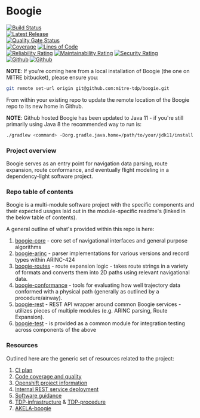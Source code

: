 # Boogie
[![Build Status](https://pandafood.mitre.org/plugins/servlet/wittified/build-status/TTFS-SHIM)](https://pandafood.mitre.org/browse/TTFS-SHIM)
<br>
[![Latest Release](https://img.shields.io/badge/version-1.0.5-gre.svg)](https://github.com/mitre-tdp/boogie)
<br>
[![Quality Gate Status](https://caasd-sonar.mitre.org/sonar/api/project_badges/measure?project=boogie&metric=alert_status)](https://caasd-sonar.mitre.org/sonar/dashboard?id=boogie)
<br>
[![Coverage](https://caasd-sonar.mitre.org/sonar/api/project_badges/measure?project=boogie&metric=coverage)](https://caasd-sonar.mitre.org/sonar/dashboard?id=boogie)
[![Lines of Code](https://caasd-sonar.mitre.org/sonar/api/project_badges/measure?project=boogie&metric=ncloc)](https://caasd-sonar.mitre.org/sonar/dashboard?id=boogie)
<br>
[![Reliability Rating](https://caasd-sonar.mitre.org/sonar/api/project_badges/measure?project=boogie&metric=reliability_rating)](https://caasd-sonar.mitre.org/sonar/dashboard?id=boogie)
[![Maintainability Rating](https://caasd-sonar.mitre.org/sonar/api/project_badges/measure?project=boogie&metric=sqale_rating)](https://caasd-sonar.mitre.org/sonar/dashboard?id=boogie)
[![Security Rating](https://caasd-sonar.mitre.org/sonar/api/project_badges/measure?project=boogie&metric=security_rating)](https://caasd-sonar.mitre.org/sonar/dashboard?id=boogie)
<br>
[![Github](https://img.shields.io/badge/Github-330F63?style=for-the-badge&logo=Github&logoColor=white)](https://github.com/mitre-tdp/boogie)
[![Github](https://img.shields.io/badge/Java-ED8B00?style=for-the-badge&logo=java&logoColor=white)](https://github.com/mitre-tdp/boogie)

**NOTE**: If you're coming here from a local installation of Boogie (the one on MITRE bitbucket), please ensure you:
```bash
git remote set-url origin git@github.com:mitre-tdp/boogie.git
```
From within your existing repo to update the remote location of the Boogie repo to its new home in Github.

**NOTE**: Github hosted Boogie has been updated to Java 11 - if you're still primarily using Java 8 the recommended way to run is:
```bash
./gradlew <command> -Dorg.gradle.java.home=/path/to/your/jdk11/install
```

### Project overview

Boogie serves as an entry point for navigation data parsing, route expansion, route conformance, and eventually flight modeling 
in a dependency-light software project.

### Repo table of contents

Boogie is a multi-module software project with the specific components and their expected usages laid out in the module-specific 
readme's (linked in the below table of contents).

A general outline of what's provided within this repo is here:

1. [boogie-core](https://github.com/mitre-tdp/boogie/tree/main/boogie-core) - core set of navigational interfaces and general purpose algorithms
1. [boogie-arinc](https://github.com/mitre-tdp/boogie/tree/main/boogie-arinc) - parser implementations for various versions and record types within ARINC-424
1. [boogie-routes](https://github.com/mitre-tdp/boogie/tree/main/boogie-routes) - route expansion logic - takes route strings in a variety of formats and converts them into 2D paths using relevant navigational data.
1. [boogie-conformance](https://github.com/mitre-tdp/boogie/tree/main/boogie-conformance) - tools for evaluating how well trajectory data conformed with a physical path (generally as outlined by a procedure/airway). 
1. [boogie-rest](https://github.com/mitre-tdp/boogie/tree/main/boogie-rest) - REST API wrapper around common Boogie services - utilizes pieces of multiple modules (e.g. ARINC parsing, Route Expansion).
1. [boogie-test](https://github.com/mitre-tdp/boogie/tree/main/boogie-test) - is provided as a common module for integration testing across components of the above

### Resources

Outlined here are the generic set of resources related to the project:

1. [CI plan](https://pandafood.mitre.org/browse/TTFS-SHIM)
1. [Code coverage and quality](https://caasd-sonar.mitre.org/sonar/dashboard?id=boogie)
1. [Openshift project information](https://gitlab.mitre.org/tfm-analytics-ec/tfm-analytics-openshift-management)
1. [Internal REST service deployment](https://boogie-rest.apps.epic-osc.mitre.org/boogie/index.html)
1. [Software guidance](https://gitlab.mitre.org/tfm-analytics-ec/project-documentation/-/blob/main/software-guidance-and-best-practices/README.md)
1. [TDP-infrastructure](https://mustache.mitre.org/projects/TTFS/repos/ttfs/browse/tdp-infrastructure) & [TDP-procedure](https://mustache.mitre.org/projects/TTFS/repos/ttfs/browse/ttfs-procedure)
1. [AKELA-boogie](https://mustache.mitre.org/projects/AKELA/repos/akela-boogie/browse)